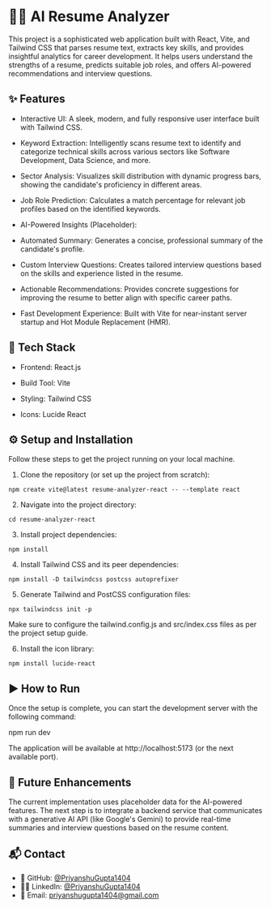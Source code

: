 # 🧑‍💻 AI Resume Analyzer
This project is a sophisticated web application built with React, Vite, and Tailwind CSS that parses resume text, extracts key skills, and provides insightful analytics for career development. It helps users understand the strengths of a resume, predicts suitable job roles, and offers AI-powered recommendations and interview questions.

## ✨ Features
- Interactive UI: A sleek, modern, and fully responsive user interface built with Tailwind CSS.

- Keyword Extraction: Intelligently scans resume text to identify and categorize technical skills across various sectors like Software Development, Data Science, and more.

- Sector Analysis: Visualizes skill distribution with dynamic progress bars, showing the candidate's proficiency in different areas.

- Job Role Prediction: Calculates a match percentage for relevant job profiles based on the identified keywords.

- AI-Powered Insights (Placeholder):

- Automated Summary: Generates a concise, professional summary of the candidate's profile.

- Custom Interview Questions: Creates tailored interview questions based on the skills and experience listed in the resume.

- Actionable Recommendations: Provides concrete suggestions for improving the resume to better align with specific career paths.

- Fast Development Experience: Built with Vite for near-instant server startup and Hot Module Replacement (HMR).

## 🚀 Tech Stack
- Frontend: React.js

- Build Tool: Vite

- Styling: Tailwind CSS

- Icons: Lucide React

## ⚙️ Setup and Installation
Follow these steps to get the project running on your local machine.

1. Clone the repository (or set up the project from scratch):
````
npm create vite@latest resume-analyzer-react -- --template react
````
2. Navigate into the project directory:
````
cd resume-analyzer-react
````
3. Install project dependencies:
````
npm install
````
4. Install Tailwind CSS and its peer dependencies:
````
npm install -D tailwindcss postcss autoprefixer
````
5. Generate Tailwind and PostCSS configuration files:
````
npx tailwindcss init -p
````
Make sure to configure the tailwind.config.js and src/index.css files as per the project setup guide.

6. Install the icon library:
````
npm install lucide-react
````
## ▶️ How to Run
Once the setup is complete, you can start the development server with the following command:

npm run dev

The application will be available at http://localhost:5173 (or the next available port).

## 🔮 Future Enhancements
The current implementation uses placeholder data for the AI-powered features. The next step is to integrate a backend service that communicates with a generative AI API (like Google's Gemini) to provide real-time summaries and interview questions based on the resume content.

## 📬 Contact

- 🔗 GitHub: [@PriyanshuGupta1404](https://github.com/priyanshugupta1404)
- 🧑‍💻 LinkedIn: [@PriyanshuGupta1404](https://linkedin.com/in/priyanshugupta0551)
- 📩 Email: priyanshugupta1404@gmail.com
